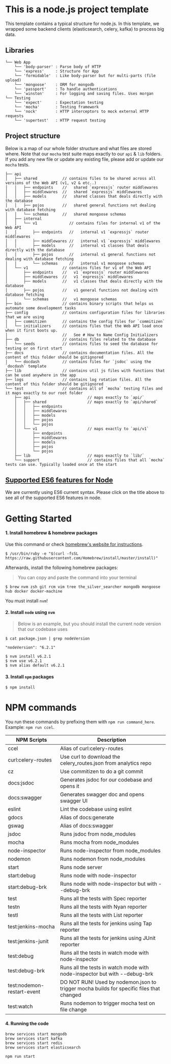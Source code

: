 # This is a node.js project template

This template contains a typical structure for node.js. In this template, we wrapped some backend clients (elasticsearch, celery, kafka) to process big data.


## Libraries

```
└── Web App
    └── 'body-parser' : Parse body of HTTP
    └── 'express'     : Structure for App
    └── 'formidable'  : Like body-parser but for multi-parts (file upload)
    └── 'mongoose'    : ORM for mongodb
    └── 'passport'    : To handle authentications
    └── 'winston'     : For logging and saving files. Uses morgan
└── Testing
    └── 'expect'      : Expectation testing
    └── 'mocha'       : Testing framework
    └── 'nock'        : HTTP interceptors to mock external HTTP requests
    └── 'supertest'   : HTTP request testing
```
## Project structure

Below is a map of our whole folder structure and what files are stored where. Note
that our `mocha` test suite maps exactly to our `api` & `lib` folders. If you add
any new file or update any existing file, please add or update our `mocha` tests.

```
├── api
│   ├── shared           // contains files to be shared across all versions of the Web API (v1, v2 & etc..)
│   │   ├── endpoints    //   shared `expressjs` router middlewares
│   │   ├── middlewares  //   shared `expressjs` middlewares
│   │   ├── models       //   shared classes that deals directly with the database
│   │   ├── pojos        //   shared general functions not dealing with database fetching
│   │   └── schemas      //   shared mongoose schemas
│   ├── internal
│   │   └── v1              // contains files for internal v1 of the Web API
│   │       ├── endpoints   //   internal v1 `expressjs` router middlewares
│   |       ├── middlewares //   internal v1 `expressjs` middlewares
│   │       ├── models      //   internal v1 classes that deals directly with the database
│   │       ├── pojos       //   internal v1 general functions not dealing with database fetching
│   │       └── schemas     //   internal v1 mongoose schemas
│   └── v1               // contains files for v1 of the Web API
│       ├── endpoints    //   v1 `expressjs` router middlewares
│       ├── middlewares  //   v1 `expressjs` middlewares
│       ├── models       //   v1 classes that deals directly with the database
│       ├── pojos        //   v1 general functions not dealing with database fetching
│       └── schemas      //   v1 mongoose schemas
├── bin                  // contains binary scripts that helps us automate some development tasks
├── config               // contains configuration files for libraries that we are using
│   ├── commitizen       // contains the config files for `commitizen`
│   └── initializers     // contains files that the Web API load once when it first boots up.
│                        //   See # How to Name Config Initializers
├── db                   // contains files related to the database
│   └── seeds            // contains files to seed the database for testing or on first start
├── docs                 // contains documentation files. All the content of this folder should be gitignored
│   └── docdash          // contains files for `jsdoc` using the `docdash` template
├── lib                  // contains util js files with functions that can be used anywhere in the app
├── logs                 // contains log rotation files. All the content of this folder should be gitignored
└── test                 // contains all of `mocha` testing files and it maps exactly to our root folder
    ├── api                         // maps exactly to `api/`
    │   ├── shared                  // maps exactly to `api/shared`
    │   │   ├── endpoints
    │   │   ├── middlewares
    │   │   ├── models
    │   │   ├── pojos
    │   │   └── pojos
    │   └── v1                      // maps exactly to `api/v1`
    │       ├── endpoints
    │       ├── middlewares
    │       ├── models
    │       ├── pojos
    │       └── pojos
    ├── lib                         // maps exactly to `lib/`
    └── support                     // contains files that all `mocha` tests can use. Typically loaded once at the start
```

## [Supported ES6 features for Node](http://node.green/)

We are currently using ES6 current syntax. Please click on the title above to see
all of the supported ES6 features in node.


# Getting Started

#### 1. Install homebrew & homebrew packages

Use this command or check [homebrew's website for instructions](http://brew.sh/).

```
$ /usr/bin/ruby -e "$(curl -fsSL https://raw.githubusercontent.com/Homebrew/install/master/install)"
```

Afterwards, install the following homebrew packages:

> You can copy and paste the command into your terminal
```
$ brew nvm zsh git rcm vim tree the_silver_searcher mongodb mongoose hub docker docker-machine
```

You must install `nvm`!

#### 2. Install `node` using `nvm`

> Below is an example, but you should install the current node version that our
codebase uses

```
$ cat package.json | grep nodeVersion

"nodeVersion": "6.2.1"

$ nvm install v6.2.1
$ nvm use v6.2.1
$ nvm alias default v6.2.1
```

#### 3. Install `npm` packages

```
$ npm install
```
# NPM commands

You run these commands by prefixing them with `npm run command_here`. Example:
`npm run ccel`.

| NPM Scripts                | Description                                                     |
| -------------------------- | --------------------------------------------------------------- |
| ccel                       | Alias of curl:celery-routes                                     |
| curl:celery-routes         | Use curl to download the celery_routes.json from analytics repo |
| cz                         | Use commitizen to do a git commit                               |
| docs:jsdoc                 | Generates jsdoc for our codebase and opens it                   |
| docs:swagger               | Generates swagger doc and opens swagger UI                      |
| eslint                     | Lint the codebase using eslint                                  |
| gdocs                      | Alias of docs:generate                                          |
| gswag                      | Alias of docs:swagger                                           |
| jsdoc                      | Runs jsdoc from node_modules                                    |
| mocha                      | Runs mocha from node_modules                                    |
| node-inspector             | Runs node-inspector from node_modules                           |
| nodemon                    | Runs nodemon from node_modules                                  |
| start                      | Runs node server                                                |
| start:debug                | Runs node with node-inspector                                   |
| start:debug-brk            | Runs node with node-inspector but with --debug-brk              |
| test                       | Runs all the tests with Spec reporter                           |
| testn                      | Runs all the tests with Nyan reporter                           |
| testl                      | Runs all the tests with List reporter                           |
| test:jenkins-mocha         | Runs all the tests for jenkins using Tap reporter               |
| test:jenkins-junit         | Runs all the tests for jenkins using JUnit reporter             |
| test:debug                 | Runs all the tests in watch mode with node-inspector            |
| test:debug-brk             | Runs all the tests in watch mode with node-inspector but with --debug-brk |
| test:nodemon-restart-event | DO NOT RUN! Used by nodemon.json to trigger mocha builds for specific files that changed |
| test:watch                 | Runs nodemon to trigger mocha test on file change               |

#### 4. Running the code
```
brew services start mongodb
brew services start kafka
brew services start redis
brew services start elasticsearch

npm run start
```
